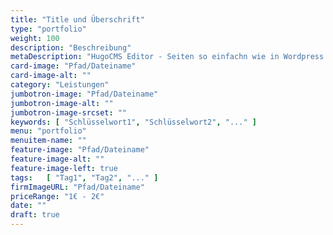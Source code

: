 ```yaml
---
title: "Title und Überschrift"
type: "portfolio"
weight: 100
description: "Beschreibung"
metaDescription: "HugoCMS Editor - Seiten so einfachn wie in Wordpress editieren✓ Hocheffizentes, nachhaltiges Hugo-Theme✓ ...✓"
card-image: "Pfad/Dateiname"
card-image-alt: ""
category: "Leistungen"
jumbotron-image: "Pfad/Dateiname"
jumbotron-image-alt: ""
jumbotron-image-srcset: ""
keywords: [ "Schlüsselwort1", "Schlüsselwort2", "..." ]
menu: "portfolio"
menuitem-name: ""
feature-image: "Pfad/Dateiname"
feature-image-alt: ""
feature-image-left: true
tags:   [ "Tag1", "Tag2", "..." ]
firmImageURL: "Pfad/Dateiname"
priceRange: "1€ - 2€"
date: ""
draft: true
---
```


